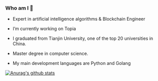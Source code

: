 ### Who am I 👋
- Expert in artificial intelligence algorithms & Blockchain Engineer

- I’m currently working on Topia
- I graduated from Tianjin University, one of the top 20 universities in China.
- Master degree in computer science.
- My main development languages are Python and Golang


[![Anurag's github stats](https://github-readme-stats.vercel.app/api?username=vangjvn)](https://github.com/anuraghazra/github-readme-stats)



<!--
**vangjvn/vangjvn** is a ✨ _special_ ✨ repository because its `README.md` (this file) appears on your GitHub profile.

Here are some ideas to get you started:

- 🔭 I’m currently working on ...
- 🌱 I’m currently learning ...
- 👯 I’m looking to collaborate on ...
- 🤔 I’m looking for help with ...
- 💬 Ask me about ...
- 📫 How to reach me: ...
- 😄 Pronouns: ...
- ⚡ Fun fact: ...
-->
